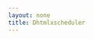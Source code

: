 ```yaml
---
layout: none
title: Dhtmlxscheduler
---
```


<link rel="stylesheet" href="assets/css/dhtmlxscheduler.css">

<div id="scheduler_here" class="dhx_cal_container" style="width:100%; height:100%; padding=20px">
    <div class="dhx_cal_navline">
        <div class="dhx_cal_prev_button">&nbsp;</div>
        <div class="dhx_cal_next_button">&nbsp;</div>
        <div class="dhx_cal_today_button"></div>
        <div class="dhx_cal_date"></div>
        <div class="dhx_cal_tab" name="day_tab" style="right:204px;"></div>
        <div class="dhx_cal_tab" name="week_tab" style="right:140px;"></div>
        <div class="dhx_cal_tab" name="month_tab" style="right:76px;"></div>
    </div>
    <div class="dhx_cal_header"></div>
    <div class="dhx_cal_data"></div>       
</div>

<script src="assets/js/dhtmlxscheduler.js"></script>
<script type="text/javascript">
    scheduler.init('scheduler_here', new Date(),"month");

    var events = [
        {id:1, text:"Meeting",   start_date:"01/11/2018 14:00",end_date:"01/11/2018 17:00"},
        {id:2, text:"Conference",start_date:"01/15/2018 12:00",end_date:"01/18/2018 19:00"},
        {id:3, text:"Interview", start_date:"01/24/2018 09:00",end_date:"01/24/2018 10:00"}
    ];

    scheduler.parse(events, "json");
</script>
